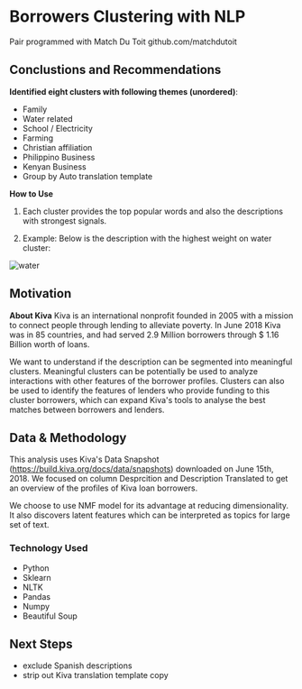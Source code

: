 # Borrowers Clustering with NLP

Pair programmed with Match Du Toit github.com/matchdutoit

## Conclustions and Recommendations

**Identified eight clusters with following themes (unordered)**:
- Family  
- Water related
- School / Electricity
- Farming
- Christian affiliation
- Philippino Business
- Kenyan Business
- Group by Auto translation template

**How to Use**

1. Each cluster provides the top popular words and also the descriptions with strongest signals.

2. Example:
Below is the description with the highest weight on water cluster:

![water](https://github.com/liyouzhang/Kiva_NLP/blob/master/pictures/Example_water.jpeg?raw=true)





## Motivation

**About Kiva**
Kiva is an international nonprofit founded in 2005 with a mission to connect people through lending to alleviate poverty. In June 2018 Kiva was in 85 countries, and had served 2.9 Million borrowers through $ 1.16 Billion worth of loans.

We want to understand if the description can be segmented into meaningful clusters. Meaningful clusters can be potentially be used to analyze interactions with other features of the borrower profiles. Clusters can also be used to identify the features of lenders who provide funding to this cluster borrowers, which can expand Kiva's tools to analyse the best matches between borrowers and lenders.

## Data & Methodology

This analysis uses Kiva's Data Snapshot (https://build.kiva.org/docs/data/snapshots) downloaded on June 15th, 2018.
We focused on column Desprcition and Description Translated to get an overview of the profiles of Kiva loan borrowers.

We choose to use NMF model for its advantage at reducing dimensionality. It also discovers latent features which can be interpreted as topics for large set of text.

### Technology Used

- Python 
- Sklearn
- NLTK
- Pandas
- Numpy
- Beautiful Soup

## Next Steps

- exclude Spanish descriptions 
- strip out Kiva translation template copy
